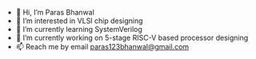 - 👋 Hi, I’m Paras Bhanwal
- 👀 I’m interested in VLSI chip designing
- 🌱 I’m currently learning SystemVerilog
- 💞️ I’m currently working on 5-stage RISC-V based processor designing
- 📫 Reach me by email paras123bhanwal@gmail.com
                  

<!---
parasbhanwal/parasbhanwal is a ✨ special ✨ repository because its `README.md` (this file) appears on your GitHub profile.
You can click the Preview link to take a look at your changes.
--->
